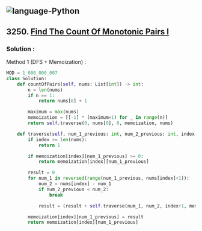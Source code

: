 ![language-Python](https://img.shields.io/badge/Python-ffd43b?style=for-the-badge&logo=PYTHON)
---

## 3250. [Find The Count Of Monotonic Pairs I](https://leetcode.com/problems/find-the-count-of-monotonic-pairs-i)

### Solution :

Method 1 (DFS + Memoization) :
```python
MOD = 1_000_000_007
class Solution:
    def countOfPairs(self, nums: List[int]) -> int:
        n = len(nums)
        if n == 1:
            return nums[0] + 1

        maximum = max(nums)
        memoization = [[-1] * (maximum+1) for _ in range(n)]
        return self.traverse(0, nums[0], 0, memoization, nums)

    def traverse(self, num_1_previous: int, num_2_previous: int, index: int, memoization: list[list[int]], nums: list[int]) -> int:
        if index >= len(nums):
            return 1

        if memoization[index][num_1_previous] >= 0:
            return memoization[index][num_1_previous]

        result = 0
        for num_1 in reversed(range(num_1_previous, nums[index]+1)):
            num_2 = nums[index] - num_1
            if num_2_previous < num_2:
                break

            result = (result + self.traverse(num_1, num_2, index+1, memoization, nums)) % MOD

        memoization[index][num_1_previous] = result
        return memoization[index][num_1_previous]
```
